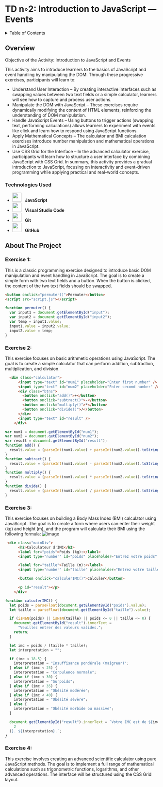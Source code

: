 # TD n◦2: Introduction to JavaScript — Events
<details>
  <summary>Table of Contents</summary>
  <ol>
    <li>
      <a href="#about-the-project">Overview</a>
      <ul>
        <li><a href="#built-with">Technologies Used</a></li>
      </ul>
    </li>
    <li>
      <a href="#about-the-project">About The TP</a>
      <ul>
        <li><a href="#built-with">Exercise 1 </a></li>
        <li><a href="#built-with">Exercise 2 </a></li>
        <li><a href="#built-with">Exercise 3 </a></li>
        <li><a href="#built-with">Exercise 4 </a></li>
      </ul>
    </li>
    <li>
      <a href="#getting-started">Implementation</a>
      <ul>
        <li><a href="#prerequisites">Screenshots</a></li>
      </ul>
    </li>
  </ol>
</details>


## Overview
Objective of the Activity: Introduction to JavaScript and Events

This activity aims to introduce learners to the basics of JavaScript and event handling by manipulating the DOM. Through these progressive exercises, participants will learn to:

- Understand User Interaction – By creating interactive interfaces such as swapping values between two text fields or a simple calculator, learners will see how to capture and process user actions.
- Manipulate the DOM with JavaScript – These exercises require dynamically modifying the content of HTML elements, reinforcing the understanding of DOM manipulation.
- Handle JavaScript Events – Using buttons to trigger actions (swapping text, performing calculations) allows learners to experiment with events like click and learn how to respond using JavaScript functions.
- Apply Mathematical Concepts – The calculator and BMI calculation exercises introduce number manipulation and mathematical operations in JavaScript.
- Use CSS Grid for the Interface – In the advanced calculator exercise, participants will learn how to structure a user interface by combining JavaScript with CSS Grid.
In summary, this activity provides a gradual introduction to JavaScript, focusing on interactivity and event-driven programming while applying practical and real-world concepts.
### Technologies Used
 - <img src="https://upload.wikimedia.org/wikipedia/commons/6/6a/JavaScript-logo.png" width="30" height="30"/>   **JavaScript**
 - <img src="https://upload.wikimedia.org/wikipedia/commons/9/9a/Visual_Studio_Code_1.35_icon.svg" width="30" height="30"/>   **Visual Studio Code**
 - <img src="https://git-scm.com/images/logos/downloads/Git-Icon-1788C.png" width="30" height="30"/> &nbsp;&nbsp;**Git**
 - <img src="https://github.githubassets.com/images/modules/logos_page/GitHub-Mark.png" width="30" height="30"/> &nbsp;&nbsp;**GitHub**
## About The Project
### Exercise 1:
This is a classic programming exercise designed to introduce basic DOM manipulation and event handling in JavaScript. The goal is to create a simple form with two text fields and a button. When the button is clicked, the content of the two text fields should be swapped.
```html
<button onclick="permuter()">Permuter</button>
<script src="script.js"></script>
```
```javascript
function permuter() {
  var input1 = document.getElementById("input");
  var input2 = document.getElementById("input2");
  var temp = input1.value;
  input1.value = input2.value;
  input2.value = temp;
}
```

### Exercise 2:
This exercise focuses on basic arithmetic operations using JavaScript. The goal is to create a simple calculator that can perform addition, subtraction, multiplication, and division.
```html
  <div class="calculator">
      <input type="text" id="num1" placeholder="Enter first number" />
      <input type="text" id="num2" placeholder="Enter second number" />
      <div class="btns">
        <button onclick="add()">+</button>
        <button onclick="subtract()">-</button>
        <button onclick="multiply()">*</button>
        <button onclick="divide()">/</button>
      </div>
      <input type="text" id="result" />
    </div>
```
```javascript
var num1 = document.getElementById("num1");
var num2 = document.getElementById("num2");
var result = document.getElementById("result");
function add() {
  result.value = (parseInt(num1.value) + parseInt(num2.value)).toString();
}
function subtract() {
  result.value = (parseInt(num1.value) - parseInt(num2.value)).toString();
}
function multiply() {
  result.value = (parseInt(num1.value) * parseInt(num2.value)).toString();
}
function divide() {
  result.value = (parseInt(num1.value) / parseInt(num2.value)).toString();
}

```
### Exercise 3:
This exercise focuses on building a Body Mass Index (BMI) calculator using JavaScript. The goal is to create a form where users can enter their weight (kg) and height (m), and the program will calculate their BMI using the following formula:
![image](https://github.com/user-attachments/assets/91686079-35af-4659-92cf-4491266fdbdb)
```html
 <div class="mainDiv">
      <h2>Calculateur d'IMC</h2>
      <label for="poids">Poids (kg):</label>
      <input type="number" id="poids" placeholder="Entrez votre poids" />

      <label for="taille">Taille (m):</label>
      <input type="number" id="taille" placeholder="Entrez votre taille" />

      <button onclick="calculerIMC()">Calculer</button>

      <p id="result"></p>
    </div>
```
```javascript
function calculerIMC() {
  let poids = parseFloat(document.getElementById("poids").value);
  let taille = parseFloat(document.getElementById("taille").value);

  if (isNaN(poids) || isNaN(taille) || poids <= 0 || taille <= 0) {
    document.getElementById("result").innerText =
      "Veuillez entrer des valeurs valides.";
    return;
  }

  let imc = poids / (taille * taille);
  let interpretation = "";

  if (imc < 18.5) {
    interpretation = "Insuffisance pondérale (maigreur)";
  } else if (imc < 25) {
    interpretation = "Corpulence normale";
  } else if (imc < 30) {
    interpretation = "Surpoids";
  } else if (imc < 35) {
    interpretation = "Obésité modérée";
  } else if (imc < 40) {
    interpretation = "Obésité sévère";
  } else {
    interpretation = "Obésité morbide ou massive";
  }

  document.getElementById("result").innerText = `Votre IMC est de ${imc.toFixed(
    2
  )}. ${interpretation}.`;
}

```
### Exercise 4:
This exercise involves creating an advanced scientific calculator using pure JavaScript methods. The goal is to implement a full range of mathematical calculations such as trigonometric functions, logarithms, and other advanced operations. The interface will be structured using the CSS Grid layout.
